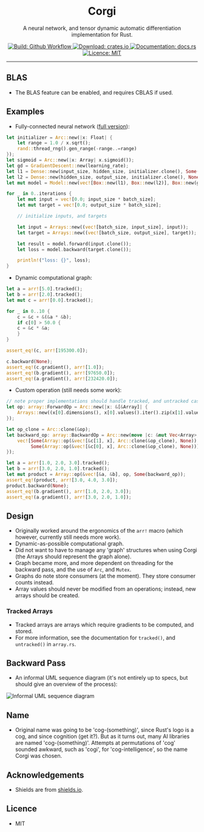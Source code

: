 <h1 align="center">Corgi</h1>
<p align="center">A neural network, and tensor dynamic automatic differentiation implementation for Rust.</p>
<p align="center">
    <a href="https://github.com/patricksongzy/corgi/">
        <img alt="Build: Github Workflow" src="https://img.shields.io/github/workflow/status/patricksongzy/corgi/Rust"></img>
    </a>
    <a href="https://crates.io/crates/corgi">
        <img alt="Download: crates.io" src="https://img.shields.io/crates/v/corgi"></img>
    </a>
    <a href="https://docs.rs/corgi">
        <img alt="Documentation: docs.rs" src="https://docs.rs/corgi/badge.svg"></img>
    </a>
    <a href="https://github.com/patricksongzy/corgi/blob/main/LICENSE">
        <img alt="Licence: MIT" src="https://img.shields.io/badge/license-MIT-blue.svg"></img>
    </a>
</p>
<hr>

## BLAS
* The BLAS feature can be enabled, and requires CBLAS if used.

## Examples
* Fully-connected neural network ([full version](https://github.com/patricksongzy/corgi/blob/main/src/model.rs#L65)):
```rust
let initializer = Arc::new(|x: Float| {
    let range = 1.0 / x.sqrt();
    rand::thread_rng().gen_range(-range..=range)
});
let sigmoid = Arc::new(|x: Array| x.sigmoid());
let gd = GradientDescent::new(learning_rate);
let l1 = Dense::new(input_size, hidden_size, initializer.clone(), Some(sigmoid));
let l2 = Dense::new(hidden_size, output_size, initializer.clone(), None);
let mut model = Model::new(vec![Box::new(l1), Box::new(l2)], Box::new(gd));

for _ in 0..iterations {
    let mut input = vec![0.0; input_size * batch_size];
    let mut target = vec![0.0; output_size * batch_size];

    // initialize inputs, and targets

    let input = Arrays::new((vec![batch_size, input_size], input));
    let target = Arrays::new((vec![batch_size, output_size], target));

    let result = model.forward(input.clone());
    let loss = model.backward(target.clone());

    println!("loss: {}", loss);
}
```
* Dynamic computational graph:
```rust
let a = arr![5.0].tracked();
let b = arr![2.0].tracked();
let mut c = arr![0.0].tracked();

for _ in 0..10 {
    c = &c + &(&a * &b);
    if c[0] > 50.0 {
	c = &c * &a;
    }
}

assert_eq!(c, arr![195300.0]);

c.backward(None);
assert_eq!(c.gradient(), arr![1.0]);
assert_eq!(b.gradient(), arr![97650.0]);
assert_eq!(a.gradient(), arr![232420.0]);
```
* Custom operation (still needs some work):
```rust
// note proper implementations should handle tracked, and untracked cases
let op: array::ForwardOp = Arc::new(|x: &[&Array]| {
    Arrays::new((x[0].dimensions(), x[0].values().iter().zip(x[1].values()).map(|(x, y)| x * y).collect::<Vec<Float>>()))
});

let op_clone = Arc::clone(&op);
let backward_op: array::BackwardOp = Arc::new(move |c: &mut Vec<Array>, x: &Array| {
    vec![Some(Array::op(&vec![&c[1], x], Arc::clone(&op_clone), None)),
         Some(Array::op(&vec![&c[0], x], Arc::clone(&op_clone), None))]
});

let a = arr![1.0, 2.0, 3.0].tracked();
let b = arr![3.0, 2.0, 1.0].tracked();
let mut product = Array::op(&vec![&a, &b], op, Some(backward_op));
assert_eq!(product, arr![3.0, 4.0, 3.0]);
product.backward(None);
assert_eq!(b.gradient(), arr![1.0, 2.0, 3.0]);
assert_eq!(a.gradient(), arr![3.0, 2.0, 1.0]);
```

## Design
* Originally worked around the ergonomics of the `arr!` macro (which however, currently still needs more work).
* Dynamic-as-possible computational graph.
* Did not want to have to manage any 'graph' structures when using Corgi (the Arrays should represent the graph alone).
* Graph became more, and more dependent on threading for the backward pass, and the use of `Arc`, and `Mutex`.
* Graphs do note store consumers (at the moment). They store consumer counts instead.
* Array values should never be modified from an operations; instead, new arrays should be created.

### Tracked Arrays
* Tracked arrays are arrays which require gradients to be computed, and stored.
* For more information, see the documentation for `tracked()`, and `untracked()` in `array.rs`.

## Backward Pass
* An informal UML sequence diagram (it's not entirely up to specs, but should give an overview of the process):

![Informal UML sequence diagram](https://raw.githubusercontent.com/patricksongzy/corgi/main/images/sequence.svg?sanitize=true)

## Name
* Original name was going to be 'cog-(something)', since Rust's logo is a cog, and since cognition (get it?).
But as it turns out, many AI libraries are named 'cog-(something)'. Attempts at permutations of 'cog' sounded awkward, such as 'cogi', for 'cog-intelligence',
so the name Corgi was chosen.

## Acknowledgements
* Shields are from [shields.io](https://shields.io).

## Licence
* MIT
